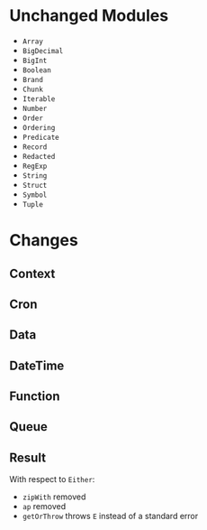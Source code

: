 # Unchanged Modules

- `Array`
- `BigDecimal`
- `BigInt`
- `Boolean`
- `Brand`
- `Chunk`
- `Iterable`
- `Number`
- `Order`
- `Ordering`
- `Predicate`
- `Record`
- `Redacted`
- `RegExp`
- `String`
- `Struct`
- `Symbol`
- `Tuple`

# Changes

## Context

## Cron

## Data

## DateTime

## Function

## Queue

## Result

With respect to `Either`:

- `zipWith` removed
- `ap` removed
- `getOrThrow` throws `E` instead of a standard error
